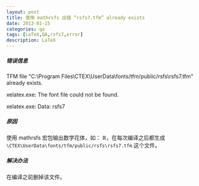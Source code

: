 ```yaml
---
layout: post
title: 使用 mathrsfs 出错 “rsfs7.tfm” already exists 
date: 2013-01-15
categories: qa
tags: [LaTeX,QA,rsfs7,error]
description: LaTeX
---
```


##### 错误信息

TFM file "C:\Program Files\CTEX\UserData\fonts/tfm/public/rsfs\rsfs7.tfm" already exists.

xelatex.exe: The font file could not be found.

xelatex.exe: Data: rsfs7


##### 原因

使用 mathrsfs 宏包输出数学花体，如： $\mathbb{R}$，在每次编译之后都生成 `\CTEX\UserData\fonts/tfm/public/rsfs\rsfs7.tfm` 这个文件。


##### 解决办法

在编译之前删掉该文件。
